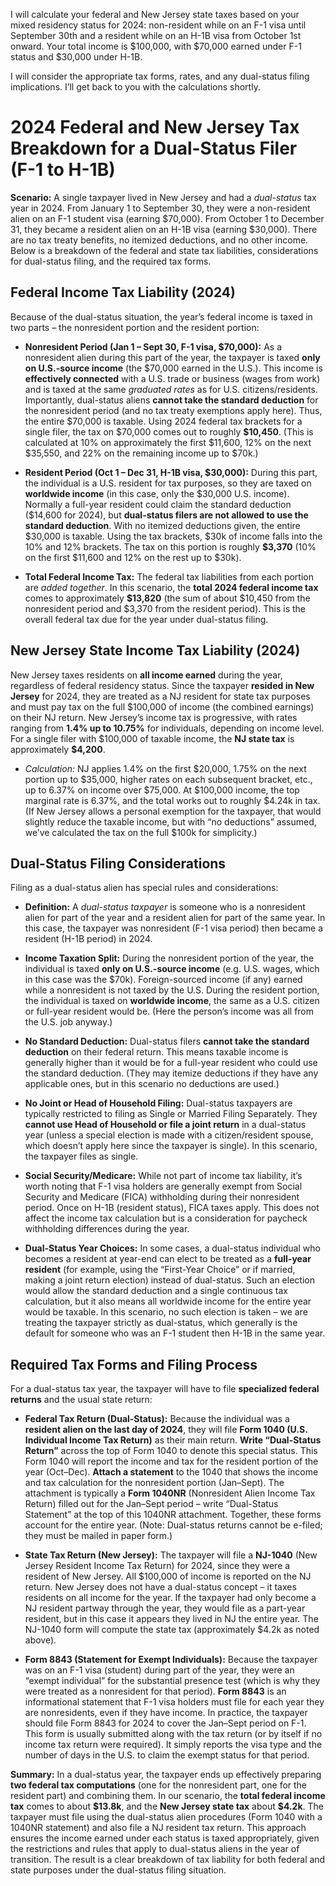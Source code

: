 I will calculate your federal and New Jersey state taxes based on your mixed residency status for 2024: non-resident while on an F-1 visa until September 30th and a resident while on an H-1B visa from October 1st onward. Your total income is \$100,000, with \$70,000 earned under F-1 status and \$30,000 under H-1B.

I will consider the appropriate tax forms, rates, and any dual-status filing implications. I’ll get back to you with the calculations shortly.


# 2024 Federal and New Jersey Tax Breakdown for a Dual-Status Filer (F-1 to H-1B)

**Scenario:** A single taxpayer lived in New Jersey and had a *dual-status* tax year in 2024. From January 1 to September 30, they were a non-resident alien on an F-1 student visa (earning \$70,000). From October 1 to December 31, they became a resident alien on an H-1B visa (earning \$30,000). There are no tax treaty benefits, no itemized deductions, and no other income. Below is a breakdown of the federal and state tax liabilities, considerations for dual-status filing, and the required tax forms.

## Federal Income Tax Liability (2024)

Because of the dual-status situation, the year’s federal income is taxed in two parts – the nonresident portion and the resident portion:

* **Nonresident Period (Jan 1 – Sept 30, F-1 visa, \$70,000):** As a nonresident alien during this part of the year, the taxpayer is taxed **only on U.S.-source income** (the \$70,000 earned in the U.S.). This income is **effectively connected** with a U.S. trade or business (wages from work) and is taxed at the same *graduated rates* as for U.S. citizens/residents. Importantly, dual-status aliens **cannot take the standard deduction** for the nonresident period (and no tax treaty exemptions apply here). Thus, the entire \$70,000 is taxable. Using 2024 federal tax brackets for a single filer, the tax on \$70,000 comes out to roughly **\$10,450**. (This is calculated at 10% on approximately the first \$11,600, 12% on the next \$35,550, and 22% on the remaining income up to \$70k.)

* **Resident Period (Oct 1 – Dec 31, H-1B visa, \$30,000):** During this part, the individual is a U.S. resident for tax purposes, so they are taxed on **worldwide income** (in this case, only the \$30,000 U.S. income). Normally a full-year resident could claim the standard deduction (\$14,600 for 2024), but **dual-status filers are not allowed to use the standard deduction**. With no itemized deductions given, the entire \$30,000 is taxable. Using the tax brackets, \$30k of income falls into the 10% and 12% brackets. The tax on this portion is roughly **\$3,370** (10% on the first \$11,600 and 12% on the rest up to \$30k).

* **Total Federal Income Tax:** The federal tax liabilities from each portion are *added together*. In this scenario, the **total 2024 federal income tax** comes to approximately **\$13,820** (the sum of about \$10,450 from the nonresident period and \$3,370 from the resident period). This is the overall federal tax due for the year under dual-status filing.

## New Jersey State Income Tax Liability (2024)

New Jersey taxes residents on **all income earned** during the year, regardless of federal residency status. Since the taxpayer **resided in New Jersey** for 2024, they are treated as a NJ resident for state tax purposes and must pay tax on the full \$100,000 of income (the combined earnings) on their NJ return. New Jersey’s income tax is progressive, with rates ranging from **1.4% up to 10.75%** for individuals, depending on income level. For a single filer with \$100,000 of taxable income, the **NJ state tax** is approximately **\$4,200**.

* *Calculation:* NJ applies 1.4% on the first \$20,000, 1.75% on the next portion up to \$35,000, higher rates on each subsequent bracket, etc., up to 6.37% on income over \$75,000. At \$100,000 income, the top marginal rate is 6.37%, and the total works out to roughly \$4.24k in tax. (If New Jersey allows a personal exemption for the taxpayer, that would slightly reduce the taxable income, but with “no deductions” assumed, we’ve calculated the tax on the full \$100k for simplicity.)

## Dual-Status Filing Considerations

Filing as a dual-status alien has special rules and considerations:

* **Definition:** A *dual-status taxpayer* is someone who is a nonresident alien for part of the year and a resident alien for part of the same year. In this case, the taxpayer was nonresident (F-1 visa period) then became a resident (H-1B period) in 2024.

* **Income Taxation Split:** During the nonresident portion of the year, the individual is taxed **only on U.S.-source income** (e.g. U.S. wages, which in this case was the \$70k). Foreign-sourced income (if any) earned while a nonresident is not taxed by the U.S. During the resident portion, the individual is taxed on **worldwide income**, the same as a U.S. citizen or full-year resident would be. (Here the person’s income was all from the U.S. job anyway.)

* **No Standard Deduction:** Dual-status filers **cannot take the standard deduction** on their federal return. This means taxable income is generally higher than it would be for a full-year resident who could use the standard deduction. (They may itemize deductions if they have any applicable ones, but in this scenario no deductions are used.)

* **No Joint or Head of Household Filing:** Dual-status taxpayers are typically restricted to filing as Single or Married Filing Separately. They **cannot use Head of Household or file a joint return** in a dual-status year (unless a special election is made with a citizen/resident spouse, which doesn’t apply here since the taxpayer is single). In this scenario, the taxpayer files as single.

* **Social Security/Medicare:** While not part of income tax liability, it’s worth noting that F-1 visa holders are generally exempt from Social Security and Medicare (FICA) withholding during their nonresident period. Once on H-1B (resident status), FICA taxes apply. This does not affect the income tax calculation but is a consideration for paycheck withholding differences during the year.

* **Dual-Status Year Choices:** In some cases, a dual-status individual who becomes a resident at year-end can elect to be treated as a **full-year resident** (for example, using the “First-Year Choice” or if married, making a joint return election) instead of dual-status. Such an election would allow the standard deduction and a single continuous tax calculation, but it also means all worldwide income for the entire year would be taxable. In this scenario, no such election is taken – we are treating the taxpayer strictly as dual-status, which generally is the default for someone who was an F-1 student then H-1B in the same year.

## Required Tax Forms and Filing Process

For a dual-status tax year, the taxpayer will have to file **specialized federal returns** and the usual state return:

* **Federal Tax Return (Dual-Status):** Because the individual was a **resident alien on the last day of 2024**, they will file **Form 1040 (U.S. Individual Income Tax Return)** as their main return. **Write “Dual-Status Return”** across the top of Form 1040 to denote this special status. This Form 1040 will report the income and tax for the resident portion of the year (Oct–Dec). **Attach a statement** to the 1040 that shows the income and tax calculation for the nonresident portion (Jan–Sept). The attachment is typically a **Form 1040NR** (Nonresident Alien Income Tax Return) filled out for the Jan–Sept period – write “Dual-Status Statement” at the top of this 1040NR attachment. Together, these forms account for the entire year. (Note: Dual-status returns cannot be e-filed; they must be mailed in paper form.)

* **State Tax Return (New Jersey):** The taxpayer will file a **NJ-1040** (New Jersey Resident Income Tax Return) for 2024, since they were a resident of New Jersey. All \$100,000 of income is reported on the NJ return. New Jersey does not have a dual-status concept – it taxes residents on all income for the year. If the taxpayer had only become a NJ resident partway through the year, they would file as a part-year resident, but in this case it appears they lived in NJ the entire year. The NJ-1040 form will compute the state tax (approximately \$4.2k as noted above).

* **Form 8843 (Statement for Exempt Individuals):** Because the taxpayer was on an F-1 visa (student) during part of the year, they were an “exempt individual” for the substantial presence test (which is why they were treated as a nonresident for that period). **Form 8843** is an informational statement that F-1 visa holders must file for each year they are nonresidents, even if they have income. In practice, the taxpayer should file Form 8843 for 2024 to cover the Jan–Sept period on F-1. This form is usually submitted along with the tax return (or by itself if no income tax return were required). It simply reports the visa type and the number of days in the U.S. to claim the exempt status for that period.

**Summary:** In a dual-status year, the taxpayer ends up effectively preparing **two federal tax computations** (one for the nonresident part, one for the resident part) and combining them. In our scenario, the **total federal income tax** comes to about **\$13.8k**, and the **New Jersey state tax** about **\$4.2k**. The taxpayer must file using the dual-status alien procedures (Form 1040 with a 1040NR statement) and also file a NJ resident tax return. This approach ensures the income earned under each status is taxed appropriately, given the restrictions and rules that apply to dual-status aliens in the year of transition. The result is a clear breakdown of tax liability for both federal and state purposes under the dual-status filing situation.
